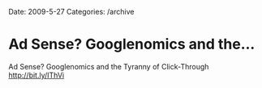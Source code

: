 Date: 2009-5-27
Categories: /archive

# Ad Sense? Googlenomics and the...

Ad Sense? Googlenomics and the Tyranny of Click-Through <a href="http://bit.ly/IThVi" rel="nofollow">http://bit.ly/IThVi</a>
